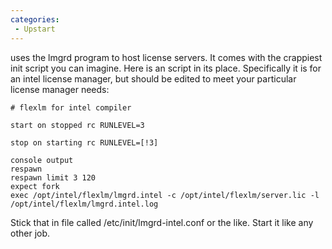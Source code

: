 ```yaml
---
categories:
 - Upstart
---
```

<FlexLM> uses the lmgrd program to host license servers. It comes with
the crappiest init script you can imagine. Here is an <Upstart> script
in its place. Specifically it is for an intel license manager, but
should be edited to meet your particular license manager needs:

    # flexlm for intel compiler

    start on stopped rc RUNLEVEL=3

    stop on starting rc RUNLEVEL=[!3]

    console output
    respawn
    respawn limit 3 120
    expect fork
    exec /opt/intel/flexlm/lmgrd.intel -c /opt/intel/flexlm/server.lic -l /opt/intel/flexlm/lmgrd.intel.log

Stick that in file called /etc/init/lmgrd-intel.conf or the like. Start
it like any other <Upstart> job.

